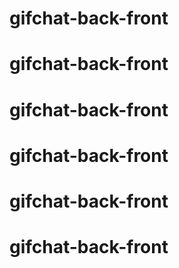 # gifchat-back-front
# gifchat-back-front
# gifchat-back-front
# gifchat-back-front
# gifchat-back-front
# gifchat-back-front
